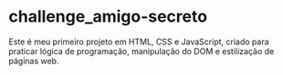 # challenge_amigo-secreto
Este é meu primeiro projeto em HTML, CSS e JavaScript, criado para praticar lógica de programação, manipulação do DOM e estilização de páginas web.
